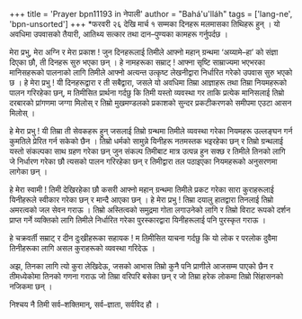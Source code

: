 +++
title = 'Prayer bpn11193 in नेपाली'
author = "Bahá'u'lláh"
tags = ['lang-ne', 'bpn-unsorted']
+++
*फरवरी २६ देखि मार्च १ सम्मका दिनहरू मलमासका तिथिहरू हुन् । यो अवधिमा उपवासको तैयारी, आतिथ्य सत्कार तथा दान–पुण्यका कामहरू गर्नुपर्दछ । 

मेरा प्रभु, मेरा अग्नि र मेरा प्रकाश ! जुन दिनहरूलाई तिमीले आफ्नो महान् ग्रन्थमा ‘अय्यामे–हा’ को संज्ञा दिएका छौ, ती दिनहरू सुरु भएका छन् । हे नामहरूका सम्राट् ! आफ्ना सृष्टि साम्राज्यमा भएभरका मानिसहरूको पालनाको लागि तिमीले आफ्नो अत्यन्त उत्कृष्ट लेखनीद्वारा निर्धारित गरेको उपवास सुरु भएको छ । हे मेरा प्रभु ! यी दिनहरूद्वारा र ती सबैद्वारा, जसले यो अवधिमा तिम्रा आज्ञाहरू तथा तिम्रा नियमहरूको पालन गरिरहेका छन्, म तिमीसित प्रार्थना गर्दछु कि तिमी यस्तो व्यवस्था गर ताकि प्रत्येक मानिसलाई तिम्रो दरबारको प्रांगणमा जग्गा मिलोस् र तिम्रो मुखमण्डलको प्रकाशको सुन्दर प्रकटीकरणको समीपमा एउटा आसन मिलोस् । 

हे मेरा प्रभु ! यी तिम्रा ती सेवकहरू हुन् जसलाई तिम्रो ग्रन्थमा तिमीले व्यवस्था गरेका नियमहरू उल्लङ्घन गर्न कुमतिले प्रेरित गर्न सकेको छैन । तिम्रो धर्मको सामुन्ने यिनीहरू नतमस्तक भइरहेका छन् र तिम्रो ग्रन्थलाई यस्तो संकल्पका साथ ग्रहण गरेका छन् जुन संकल्प तिमीबाट मात्र उत्पन्न हुन सक्छ र तिमीले तिनको लागि जे निर्धारण गरेका छौ त्यसको पालन गरिरहेका छन् र तिमीद्वारा तल पठाइएका नियमहरूको अनुसरणमा लागेका छन् । 

हे मेरा स्वामी ! तिमी देखिरहेका छौ कसरी आफ्नो महान् ग्रन्थमा तिमीले प्रकट गरेका सारा कुराहरूलाई यिनीहरूले स्वीकार गरेका छन् र मान्दै आएका छन् । हे मेरा प्रभु ! तिम्रा दयालु हातद्वारा तिनलाई तिम्रो अमरत्वको जल सेवन गराऊ । तिम्रो अस्तित्वको समुद्रमा गोता लगाउनेको लागि र तिम्रो विराट रूपको दर्शन प्राप्त गर्ने व्यक्तिको लागि तिमीले निर्धारित गरेका पुरस्कारद्वारा यिनीहरूलाई पनि पुरस्कृत गराऊ । 

हे चक्रवर्ती सम्राट् र दीन दुःखीहरूका सहायक ! म तिमीसित याचना गर्दछु कि यो लोक र परलोक दुवैमा तिनीहरूका लागि असल कुराहरूको व्यवस्था गरिदेऊ । 

अझ, तिनका लागि त्यो कुरा लेखिदेऊ, जसको आभास तिम्रो कुनै पनि प्राणीले आजसम्म पाएको छैन र तीमध्येकोमा तिनको गणना गराऊ जो तिम्रा वरिपरि बसेका छन् र जो तिम्रा हरेक लोकमा तिम्रो सिंहासनको नजिकमा छन् । 

निश्चय नै तिमी सर्व–शक्तिमान्, सर्व–ज्ञाता, सर्वविद हौ ।
